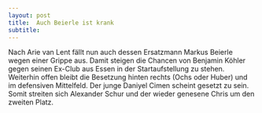 ```yaml
---
layout: post
title:  Auch Beierle ist krank
subtitle:  
---
```


Nach Arie van Lent fällt nun auch dessen Ersatzmann Markus Beierle wegen einer Grippe aus. Damit steigen die Chancen von Benjamin Köhler gegen seinen Ex-Club aus Essen in der Startaufstellung zu stehen. Weiterhin offen bleibt die Besetzung hinten rechts (Ochs oder Huber) und im defensiven Mittelfeld. Der junge Daniyel Cimen scheint gesetzt zu sein. Somit streiten sich Alexander Schur und der wieder genesene Chris um den zweiten Platz.


